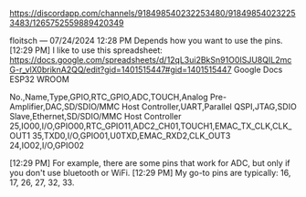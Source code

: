 https://discordapp.com/channels/918498540232253480/918498540232253483/1265752559889420349


floitsch — 07/24/2024 12:28 PM
Depends how you want to use the pins.
[12:29 PM]
I like to use this spreadsheet: https://docs.google.com/spreadsheets/d/12qL3ui2BkSn91O0ISJU8QIL2mcG-r_vlX0briknA2QQ/edit?gid=1401515447#gid=1401515447
Google Docs
ESP32
WROOM

No.,Name,Type,GPIO,RTC_GPIO,ADC,TOUCH,Analog Pre-Amplifier,DAC,SD/SDIO/MMC Host
Controller,UART,Parallel QSPI,JTAG,SDIO Slave,Ethernet,SD/SDIO/MMC Host Controller
25,IO00,I/O,GPIO00,RTC_GPIO11,ADC2_CH01,TOUCH1,EMAC_TX_CLK,CLK_OUT1
35,TXD0,I/O,GPIO01,U0TXD,EMAC_RXD2,CLK_OUT3
24,IO02,I/O,GPIO02

[12:29 PM]
For example, there are some pins that work for ADC, but only if you don't use bluetooth or WiFi.
[12:29 PM]
My go-to pins are typically: 16, 17, 26, 27, 32, 33.